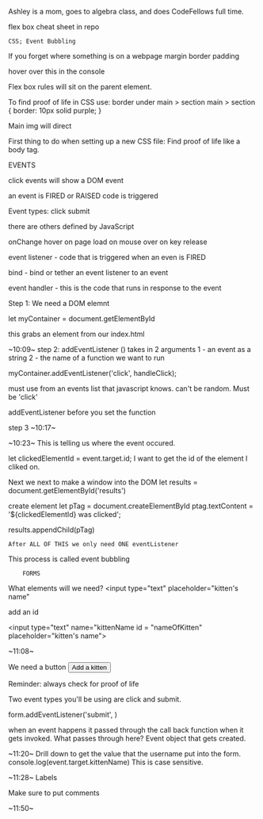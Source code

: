 Ashley is a mom, goes to algebra class, and does CodeFellows full time.

flex box cheat sheet in repo

    CSS; Event Bubbling

If you forget where something is on a webpage
margin
border
padding

hover over this in the console

Flex box rules will sit on the parent element.

To find proof of life in CSS use:
border under main > section
main > section {
    border: 10px solid purple;
}

Main img will direct 

First thing to do when setting up a new CSS file: Find proof of life like a body tag.

EVENTS

click events will show a DOM event

an event is FIRED or RAISED
code is triggered

Event types:
click
submit

there are others defined by JavaScript

onChange
hover
on page load
on mouse over
on key release

event listener - code that is triggered when an even is FIRED

bind - bind or tether an event listener to an event

event handler - this is the code that runs in response to the event

Step 1: We need a DOM elemnt

let myContainer = document.getElementById

this grabs an element from our index.html

~10:09~
step 2: addEventListener () takes in 2 arguments
1 - an event as a string
2 - the name of a function we want to run

myContainer.addEventListener('click', handleClick);

must use from an events list that javascript knows. can't be random. Must be 'click'

addEventListener before you set the function

step 3 ~10:17~


~10:23~ This is telling us where the event occured.

let clickedElementId = event.target.id;
I want to get the id of the element I cliked on.

Next we next to make a window into the DOM
let results = document.getElementById('results')

create element
let pTag = document.createElementById
ptag.textContent = '${clickedElementId} was clicked';

results.appendChild(pTag)

    After ALL OF THIS we only need ONE eventListener

This process is called event bubbling





        FORMS

What elements will we need?
<input type="text" placeholder="kitten's name"


add an id

<input type="text" name="kittenName id = "nameOfKitten" placeholder="kitten's name">




~11:08~

We need a button
<button type="submit">Add a kitten</button>

Reminder: always check for proof of life

Two event types you'll be using are click and submit.

form.addEventListener('submit', )

when an event happens it passed through the call back function when it gets invoked. What passes through here? Event object that gets created.

~11:20~ 
Drill down to get the value that the username put into the form.
console.log(event.target.kittenName)
This is case sensitive.

~11:28~ Labels

Make sure to put comments

~11:50~ 

